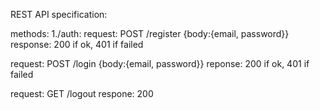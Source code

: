 REST API specification:

methods:
1./auth:
request: POST /register {body:{email, password}}
response: 200 if ok, 401 if failed

request: POST /login {body:{email, password}}
reponse: 200 if ok, 401 if failed

request: GET /logout
respone: 200